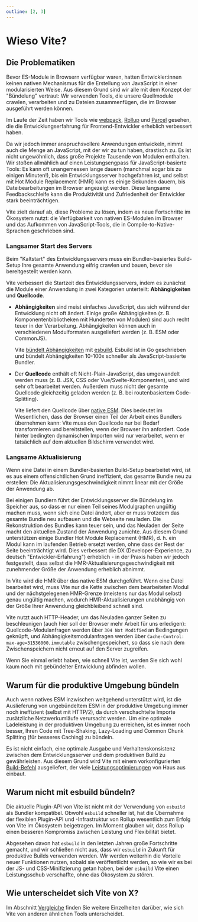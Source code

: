 ```yaml
---
outline: [2, 3]
---
```


# Wieso Vite?

## Die Problematiken

Bevor ES-Module in Browsern verfügbar waren, hatten Entwickler:innen keinen nativen Mechanismus für die Erstellung von JavaScript in einer modularisierten Weise. Aus diesem Grund sind wir alle mit dem Konzept der "Bündelung" vertraut: Wir verwenden Tools, die unsere Quellmodule crawlen, verarbeiten und zu Dateien zusammenfügen, die im Browser ausgeführt werden können.

Im Laufe der Zeit haben wir Tools wie [webpack](https://webpack.js.org/), [Rollup](https://rollupjs.org) und [Parcel](https://parceljs.org/) gesehen, die die Entwicklungserfahrung für Frontend-Entwickler erheblich verbessert haben.

Da wir jedoch immer anspruchsvollere Anwendungen entwickeln, nimmt auch die Menge an JavaScript, mit der wir zu tun haben, drastisch zu. Es ist nicht ungewöhnlich, dass große Projekte Tausende von Modulen enthalten. Wir stoßen allmählich auf einen Leistungsengpass für JavaScript-basierte Tools: Es kann oft unangemessen lange dauern (manchmal sogar bis zu einigen Minuten!), bis ein Entwicklungsserver hochgefahren ist, und selbst mit Hot Module Replacement (HMR) kann es einige Sekunden dauern, bis Dateibearbeitungen im Browser angezeigt werden. Diese langsame Feedbackschleife kann die Produktivität und Zufriedenheit der Entwickler stark beeinträchtigen.

Vite zielt darauf ab, diese Probleme zu lösen, indem es neue Fortschritte im Ökosystem nutzt: die Verfügbarkeit von nativen ES-Modulen im Browser und das Aufkommen von JavaScript-Tools, die in Compile-to-Native-Sprachen geschrieben sind.

### Langsamer Start des Servers

Beim "Kaltstart" des Entwicklungsservers muss ein Bundler-basiertes Build-Setup Ihre gesamte Anwendung eifrig crawlen und bauen, bevor sie bereitgestellt werden kann.

Vite verbessert die Startzeit des Entwicklungsservers, indem es zunächst die Module einer Anwendung in zwei Kategorien unterteilt: **Abhängigkeiten** und **Quellcode**.

- **Abhängigkeiten** sind meist einfaches JavaScript, das sich während der Entwicklung nicht oft ändert. Einige große Abhängigkeiten (z. B. Komponentenbibliotheken mit Hunderten von Modulen) sind auch recht teuer in der Verarbeitung. Abhängigkeiten können auch in verschiedenen Modulformaten ausgeliefert werden (z. B. ESM oder CommonJS).

  Vite [bündelt Abhängigkeiten](./dep-pre-bundling) mit [esbuild](https://esbuild.github.io/). Esbuild ist in Go geschrieben und bündelt Abhängigkeiten 10-100x schneller als JavaScript-basierte Bundler.

- Der **Quellcode** enthält oft Nicht-Plain-JavaScript, das umgewandelt werden muss (z. B. JSX, CSS oder Vue/Svelte-Komponenten), und wird sehr oft bearbeitet werden. Außerdem muss nicht der gesamte Quellcode gleichzeitig geladen werden (z. B. bei routenbasiertem Code-Splitting).

  Vite liefert den Quellcode über [native ESM](https://developer.mozilla.org/en-US/docs/Web/JavaScript/Guide/Modules). Dies bedeutet im Wesentlichen, dass der Browser einen Teil der Arbeit eines Bundlers übernehmen kann: Vite muss den Quellcode nur bei Bedarf transformieren und bereitstellen, wenn der Browser ihn anfordert. Code hinter bedingten dynamischen Importen wird nur verarbeitet, wenn er tatsächlich auf dem aktuellen Bildschirm verwendet wird.

<script setup>
import bundlerSvg from '../images/bundler.svg?raw'
import esmSvg from '../images/esm.svg?raw'
</script>
<svg-image :svg="bundlerSvg" />
<svg-image :svg="esmSvg" />

### Langsame Aktualisierung

Wenn eine Datei in einem Bundler-basierten Build-Setup bearbeitet wird, ist es aus einem offensichtlichen Grund ineffizient, das gesamte Bundle neu zu erstellen: Die Aktualisierungsgeschwindigkeit nimmt linear mit der Größe der Anwendung ab.

Bei einigen Bundlern führt der Entwicklungsserver die Bündelung im Speicher aus, so dass er nur einen Teil seines Modulgraphen ungültig machen muss, wenn sich eine Datei ändert, aber er muss trotzdem das gesamte Bundle neu aufbauen und die Webseite neu laden. Die Rekonstruktion des Bundles kann teuer sein, und das Neuladen der Seite macht den aktuellen Zustand der Anwendung zunichte. Aus diesem Grund unterstützen einige Bundler Hot Module Replacement (HMR), d. h. ein Modul kann im laufenden Betrieb ersetzt werden, ohne dass der Rest der Seite beeinträchtigt wird. Dies verbessert die DX (Developer-Experience, zu deutsch "Entwickler-Erfahrung") erheblich - in der Praxis haben wir jedoch festgestellt, dass selbst die HMR-Aktualisierungsgeschwindigkeit mit zunehmender Größe der Anwendung erheblich abnimmt.

In Vite wird die HMR über das native ESM durchgeführt. Wenn eine Datei bearbeitet wird, muss Vite nur die Kette zwischen dem bearbeiteten Modul und der nächstgelegenen HMR-Grenze (meistens nur das Modul selbst) genau ungültig machen, wodurch HMR-Aktualisierungen unabhängig von der Größe Ihrer Anwendung gleichbleibend schnell sind.

Vite nutzt auch HTTP-Header, um das Neuladen ganzer Seiten zu beschleunigen (auch hier soll der Browser mehr Arbeit für uns erledigen): Quellcode-Modulanfragen werden über `304 Not Modified` an Bedingungen geknüpft, und Abhängigkeitsmodulanfragen werden über `Cache-Control: max-age=31536000,immutable` zwischengespeichert, so dass sie nach dem Zwischenspeichern nicht erneut auf den Server zugreifen.

Wenn Sie einmal erlebt haben, wie schnell Vite ist, werden Sie sich wohl kaum noch mit gebündelter Entwicklung abfinden wollen.

## Warum für die produktive Umgebung bündeln

Auch wenn natives ESM inzwischen weitgehend unterstützt wird, ist die Auslieferung von ungebündeltem ESM in der produktive Umgebung immer noch ineffizient (selbst mit HTTP/2), da durch verschachtelte Importe zusätzliche Netzwerkumläufe verursacht werden. Um eine optimale Ladeleistung in der produktiven Umgebung zu erreichen, ist es immer noch besser, Ihren Code mit Tree-Shaking, Lazy-Loading und Common Chunk Splitting (für besseres Caching) zu bündeln.

Es ist nicht einfach, eine optimale Ausgabe und Verhaltenskonsistenz zwischen dem Entwicklungsserver und dem produktiven Build zu gewährleisten. Aus diesem Grund wird Vite mit einem vorkonfigurierten [Build-Befehl](./build) ausgeliefert, der viele [Leistungsoptimierungen](./features#build-optimizations) von Haus aus einbaut.

## Warum nicht mit esbuild bündeln?

Die aktuelle Plugin-API von Vite ist nicht mit der Verwendung von `esbuild` als Bundler kompatibel. Obwohl `esbuild` schneller ist, hat die Übernahme der flexiblen Plugin-API und -Infrastruktur von Rollup wesentlich zum Erfolg von Vite im Ökosystem beigetragen. Im Moment glauben wir, dass Rollup einen besseren Kompromiss zwischen Leistung und Flexibilität bietet.

Abgesehen davon hat `esbuild` in den letzten Jahren große Fortschritte gemacht, und wir schließen nicht aus, dass wir `esbuild` in Zukunft für produktive Builds verwenden werden. Wir werden weiterhin die Vorteile neuer Funktionen nutzen, sobald sie veröffentlicht werden, so wie wir es bei der JS- und CSS-Minifizierung getan haben, bei der `esbuild` Vite einen Leistungsschub verschaffte, ohne das Ökosystem zu stören.

## Wie unterscheidet sich Vite von X?

Im Abschnitt [Vergleiche](./comparisons) finden Sie weitere Einzelheiten darüber, wie sich Vite von anderen ähnlichen Tools unterscheidet.
